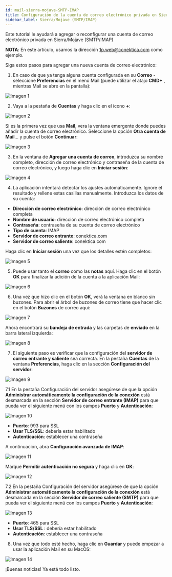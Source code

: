 ```yaml
---
id: mail-sierra-mojave-SMTP-IMAP
title: Configuración de la cuenta de correo electrónico privada en Sierra/Mojave (SMTP/IMAP)
sidebar_label: Sierra/Mojave (SMTP/IMAP)
---
```

Este tutorial le ayudará a agregar o reconfigurar una cuenta de correo electrónico privada en Sierra/Mojave (SMTP/IMAP)

**NOTA**: En este artículo, usamos la dirección 1p.web@conektica.com como ejemplo. 

Siga estos pasos para agregar una nueva cuenta de correo electrónico: 

1. En caso de que ya tenga alguna cuenta configurada en su **Correo** - seleccione **Preferencias** en el menú Mail (puede utilizar el atajo **CMD+** , mientras Mail se abre en la pantalla): 

![Imagen 1](https://raw.githubusercontent.com/adanuriplata/cnk-external-doku/master/static/img/Mojave%20IMAP/F1.png)

2. Vaya a la pestaña de **Cuentas** y haga clic en el icono **+**: 

![Imagen 2](https://raw.githubusercontent.com/adanuriplata/cnk-external-doku/master/static/img/Mojave%20IMAP/F2.png)

Si es la primera vez que usa **Mail**, vera la ventana emergente donde puedes añadir la cuenta de correo electrónico. Seleccione la opción **Otra cuenta de Mail**... y pulse el botón **Continuar**:

![Imagen 3](https://raw.githubusercontent.com/adanuriplata/cnk-external-doku/master/static/img/Mojave%20IMAP/F3.png)

3. En la ventana de **Agregar una cuenta de correo**, introduzca su nombre completo, dirección de correo electrónico y contraseña de la cuenta de correo electrónico, y luego haga clic en **Iniciar sesión**: 

![Imagen 4](https://raw.githubusercontent.com/adanuriplata/cnk-external-doku/master/static/img/Mojave%20IMAP/F4.png)

4. La aplicación intentará detectar los ajustes automáticamente. Ignore el resultado y rellene estas casillas manualmente. Introduzca los datos de su cuenta: 

- **Dirección de correo electrónico**: dirección de correo electrónico completa
- **Nombre de usuario**: dirección de correo electrónico completa
- **Contraseña**: contraseña de su cuenta de correo electrónico
- **Tipo de cuenta**: IMAP
- **Servidor de correo entrante**: conektica.com
- **Servidor de correo saliente**: conektica.com

Haga clic en **Iniciar sesión** una vez que los detalles estén completos: 

![Imagen 5](https://raw.githubusercontent.com/adanuriplata/cnk-external-doku/master/static/img/Mojave%20IMAP/F5.png)

5. Puede usar tanto el **correo** como las **notas** aquí. Haga clic en el botón **OK** para finalizar la adición de la cuenta a la aplicación Mail: 

![Imagen 6](https://raw.githubusercontent.com/adanuriplata/cnk-external-doku/master/static/img/Mojave%20IMAP/F6.png)

6. Una vez que hizo clic en el botón **OK**, verá la ventana en blanco sin buzones. Para abrir el árbol de buzones de correo tiene que hacer clic en el botón **Buzones** de correo aquí: 

![Imagen 7](https://raw.githubusercontent.com/adanuriplata/cnk-external-doku/master/static/img/Mojave%20IMAP/F6.1.png)

Ahora encontrará su **bandeja de entrada** y las carpetas de **enviado** en la barra lateral izquierda: 

![Imagen 8](https://raw.githubusercontent.com/adanuriplata/cnk-external-doku/master/static/img/Mojave%20IMAP/F7.png)

7. El siguiente paso es verificar que la configuración del **servidor de correo entrante y saliente** sea correcta. En la pestaña **Cuentas** de la ventana **Preferencias**, haga clic en la sección **Configuración del servidor**: 

![Imagen 9](https://raw.githubusercontent.com/adanuriplata/cnk-external-doku/master/static/img/Mojave%20IMAP/F8.png)

7.1 En la pestaña Configuración del servidor asegúrese de que la opción **Administrar automáticamente la configuración de la conexión** está desmarcada en la sección **Servidor de correo entrante (IMAP)** para que pueda ver el siguiente menú con los campos **Puerto** y **Autenticación**:

![Imagen 10](https://raw.githubusercontent.com/adanuriplata/cnk-external-doku/master/static/img/Mojave%20IMAP/F9.png)

- **Puerto**: 993 para SSL
- **Usar TLS/SSL**: debería estar habilitado
- **Autenticación**: establecer una contraseña

A continuación, abra **Configuración avanzada de IMAP**: 

![Imagen 11](https://raw.githubusercontent.com/adanuriplata/cnk-external-doku/master/static/img/Mojave%20IMAP/F9.1.png)

Marque **Permitir autenticación no segura** y haga clic en **OK**:

![Imagen 12](https://raw.githubusercontent.com/adanuriplata/cnk-external-doku/master/static/img/Mojave%20IMAP/F10.png)

7.2 En la pestaña Configuración del servidor asegúrese de que la opción **Administrar automáticamente la configuración de la conexión** está desmarcada en la sección **Servidor de correo saliente (SMTP)** para que pueda ver el siguiente menú con los campos **Puerto** y **Autenticación**:

![Imagen 13](https://raw.githubusercontent.com/adanuriplata/cnk-external-doku/master/static/img/Mojave%20IMAP/F11.png)

- **Puerto**: 465 para SSL 
- **Usar TLS/SSL** : debería estar habilitado
- **Autenticación**: establecer una contraseña

8. Una vez que todo esté hecho, haga clic en **Guardar** y puede empezar a usar la aplicación Mail en su MacOS: 

![Imagen 14](https://raw.githubusercontent.com/adanuriplata/cnk-external-doku/master/static/img/Mojave%20IMAP/F12.png)

¡Buenas noticias! Ya está todo listo. 







